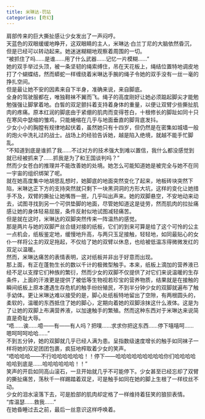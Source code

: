 ```yaml
---
title: 米琳达-罚站
categories: [奇幻]
---
```


肩部传来的巨大撕扯感让少女发出了一声闷哼。<br>天蓝色的双眼缓缓地睁开，这双眼睛的主人，米琳达·白兰丁尼的大脑依然昏沉，但是已经可以转动起来。她迷迷糊糊地观察着周围的一切。<br>“被抓住了吗……是谁……用了什么武器……记忆一片模糊……”<br>她的双手举过头顶，被一条坚韧的绳索缚住，吊在天花板上，绳结位置特地调皮地打了个蝴蝶结，然而蟒蛇一样缠绕着米琳达手腕的绳子令她的双手没有一丝一毫的挣扎空间。<br>但是最让她不安的因素来自下半身，准确来说，来自脚底。<br>全身的驾驶服都在，唯独鞋袜不翼而飞。绳子的高度刚好让她必须踮起脚尖才能勉勉强强让脚掌着地。白皙的双足颤抖着支持着身体的重量，以便让双臂少些撕扯肌肉的疼痛。原本红润的脚底由于紧绷的肌肉而变得苍白，十根修长的脚趾如同十只在寒风中瑟缩的雏鸡，只能蜷缩在几乎与地面垂直的脚背底发抖。<br>少女小小的胸膛有规律地起伏着，虽然她只有十四岁，但仍然是在密集如城墙一般的炮火中洗礼过的战士。战场上的经验告诉她，越是陷入绝境，就越不能手忙脚乱。<br>“不知道到底是谁抓了我……不过对方的技术强大到难以置信，我什么都没感觉到就已经被抓来了……抓我是为了和王国谈判吗？”<br>然而少女苍白的推理并不能改善她的处境。她怎么可能知道她是被完全与她不在同一宇宙的组织绑架了呢。<br>就在她高度集中地胡思乱想时，她脚底的地面突然变化了起来，地板砖块突然下陷，米琳达正下方的支持突然就只剩下一块黑洞洞的方形大坑，这样的变化让她措手不及，双臂的撕扯让她嘴唇一抿，几乎叫出声来。她的双脚悬空，不安地动来动去，试图寻找到另一个可供垫脚的地面，尽管她知道这是徒劳，然而肌肉的拉扯痛感让她的身体轻易屈服，条件反射似地试图减轻痛苦。<br>但是就在这时，米琳达的双脚突然传来一阵温热的感觉。<br>那是两片与她的双脚严丝合缝对接的纸板，它们的到来可算是给了这个可怜的公主一点机会，纸板鉴定地，缓慢地升高，与两只玉足接触，轻轻地，如同最贴心的女仆一样将公主的双足拖起，不仅给了她的双臂以休息，也给被低温冻得微微发红的双足以温暖。<br>然而，米琳达痛苦的表情表明，这对纸板并非出于好意而出现。<br>那上面，有正在蓬勃生长的数以千计的极微型触手。本来，纸板上滴加的营养液已经不足以支撑它们种族的繁衍，然而少女的双脚不仅提供了对它们来说温暖的生存条件，上面的汗液更是提供了被低等生物视若珍宝的营养物质，结果就是在接触的瞬间纸板上原本遭遇生存危机的触手纷纷殖民，不到半分钟少女的双脚就遍布了触手幼体。更让米琳达难以接受的是，脚心处纸板特地留出了空隙，有两根圆头的，柔软的，温暖的东西抵住了她的脚心，定期向着她的双脚涂抹这什么液体。这是为了让她的双脚上布满营养液，以加速触手的繁殖。然而这种东西对于米琳达来说简直是奇耻大辱。<br>“唔……诶……噫——有——有人吗？把噗……求求你把这东西……停下嘻嘻呵……嗯呵呵呵哈哈……”<br>不到五分钟，她的双脚就几乎已经人满为患。呈指数级速度增长的触手如同袜子一样将她的双足团团包裹，疯狂地榨取着少女的笑声。<br>“唔哈哈哈——不行哈哈哈哈哈哈！！停下——哈哈哈哈哈哈哈哈哈你们哈哈哈哈哈哈到底是……哈哈哈哈哈哈！！”<br>笑声的开启如同高山滚石，一旦开始就几乎不可能停下。少女甚至已经忘却了双臂的撕扯痛苦，荡秋千一样踢踏着双足，可是触手如同在她的脚上生根了一样纹丝不动。<br>少女的泪水滚落下去，可是脸部的肌肉却定格了一样维持着狂笑的狼狈表情。<br>“库温瑟……救我……”<br>在她昏睡过去之前，最后一丝意识这样呼唤着。